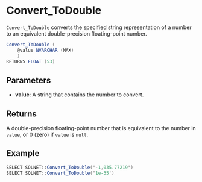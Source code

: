# Convert_ToDouble

`Convert_ToDouble` converts the specified string representation of a number to an equivalent double-precision floating-point number.

```csharp
Convert_ToDouble (
	@value NVARCHAR (MAX)
	)
RETURNS FLOAT (53)
```

## Parameters

  - **value**: A string that contains the number to convert.

## Returns

A double-precision floating-point number that is equivalent to the number in `value`, or 0 (zero) if `value` is `null`.

## Example

```csharp
SELECT SQLNET::Convert_ToDouble('-1,035.77219')
SELECT SQLNET::Convert_ToDouble('1e-35')
```
